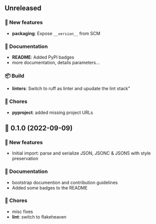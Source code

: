 ## Unreleased

### 💫 New features

- **packaging**: Expose `__version__` from SCM

### 📖 Documentation

- **README**: Added PyPI badges
- more documentation, details parameters...

### 📦 Build

- **linters**: Switch to ruff as linter and upudate the lint stack"

### 🧹 Chores

- **pyproject**: added missing project URLs

## 🚀 0.1.0 (2022-09-09)

### 💫 New features

- Initial import: parse and serialize JSON, JSONC & JSON5 with style preservation

### 📖 Documentation

- bootstrap documention and contribution guidelines
- Added some badges to the README

### 🧹 Chores

- misc fixes
- **lint**: switch to flakeheaven

